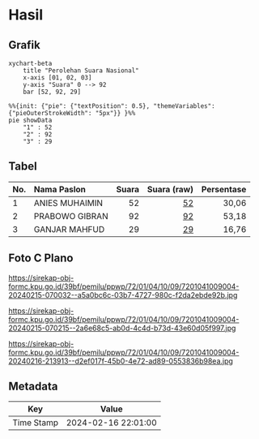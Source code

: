 # Hasil

## Grafik

```mermaid
xychart-beta
    title "Perolehan Suara Nasional"
    x-axis [01, 02, 03]
    y-axis "Suara" 0 --> 92
    bar [52, 92, 29]
```

```mermaid
%%{init: {"pie": {"textPosition": 0.5}, "themeVariables": {"pieOuterStrokeWidth": "5px"}} }%%
pie showData
    "1" : 52
    "2" : 92
    "3" : 29
```

## Tabel

| No. | Nama Paslon    | Suara | Suara (raw) | Persentase |
|:--- |:-------------- | -----:| -----------:| ----------:|
| 1   | ANIES MUHAIMIN | 52    | [52][p-1]   | 30,06      |
| 2   | PRABOWO GIBRAN | 92    | [92][p-2]   | 53,18      |
| 3   | GANJAR MAHFUD  | 29    | [29][p-3]   | 16,76      |


[p-1]: https://github.com/gigit-pemilu/pemilu-2024/blob/main/pilpres/hitung-suara/sub/72-sulawesi-tengah/sub/01-banggai/sub/04-luwuk/sub/1009-luwuk/sub/004-tps/sub/paslon-1.txt
[p-2]: https://github.com/gigit-pemilu/pemilu-2024/blob/main/pilpres/hitung-suara/sub/72-sulawesi-tengah/sub/01-banggai/sub/04-luwuk/sub/1009-luwuk/sub/004-tps/sub/paslon-2.txt
[p-3]: https://github.com/gigit-pemilu/pemilu-2024/blob/main/pilpres/hitung-suara/sub/72-sulawesi-tengah/sub/01-banggai/sub/04-luwuk/sub/1009-luwuk/sub/004-tps/sub/paslon-3.txt

## Foto C Plano

https://sirekap-obj-formc.kpu.go.id/39bf/pemilu/ppwp/72/01/04/10/09/7201041009004-20240215-070032--a5a0bc6c-03b7-4727-980c-f2da2ebde92b.jpg

https://sirekap-obj-formc.kpu.go.id/39bf/pemilu/ppwp/72/01/04/10/09/7201041009004-20240215-070215--2a6e68c5-ab0d-4c4d-b73d-43e60d05f997.jpg

https://sirekap-obj-formc.kpu.go.id/39bf/pemilu/ppwp/72/01/04/10/09/7201041009004-20240216-213913--d2ef017f-45b0-4e72-ad89-0553836b98ea.jpg


## Metadata

| Key        | Value               |
| ---------- | ------------------- |
| Time Stamp | 2024-02-16 22:01:00 |



